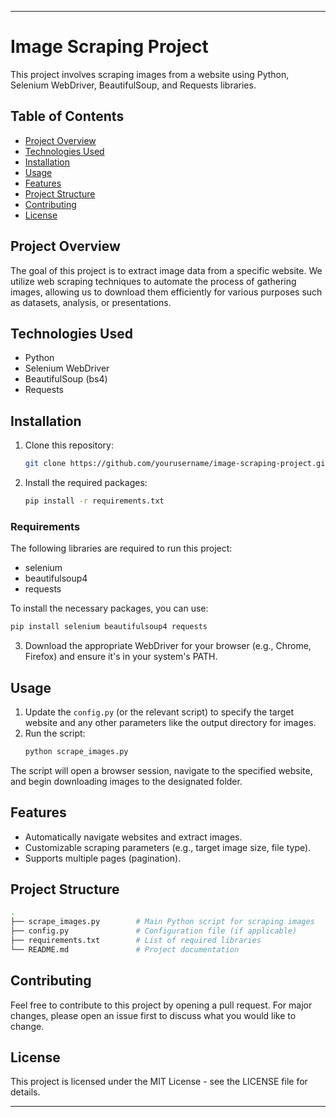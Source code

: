 

---

# Image Scraping Project

This project involves scraping images from a website using Python, Selenium WebDriver, BeautifulSoup, and Requests libraries.

## Table of Contents
- [Project Overview](#project-overview)
- [Technologies Used](#technologies-used)
- [Installation](#installation)
- [Usage](#usage)
- [Features](#features)
- [Project Structure](#project-structure)
- [Contributing](#contributing)
- [License](#license)

## Project Overview
The goal of this project is to extract image data from a specific website. We utilize web scraping techniques to automate the process of gathering images, allowing us to download them efficiently for various purposes such as datasets, analysis, or presentations.

## Technologies Used
- Python
- Selenium WebDriver
- BeautifulSoup (bs4)
- Requests

## Installation

1. Clone this repository:
   ```bash
   git clone https://github.com/yourusername/image-scraping-project.git
   ```
2. Install the required packages:
   ```bash
   pip install -r requirements.txt
   ```

### Requirements
The following libraries are required to run this project:
- selenium
- beautifulsoup4
- requests

To install the necessary packages, you can use:
```bash
pip install selenium beautifulsoup4 requests
```

3. Download the appropriate WebDriver for your browser (e.g., Chrome, Firefox) and ensure it's in your system's PATH.

## Usage

1. Update the `config.py` (or the relevant script) to specify the target website and any other parameters like the output directory for images.
2. Run the script:
   ```bash
   python scrape_images.py
   ```

The script will open a browser session, navigate to the specified website, and begin downloading images to the designated folder.

## Features
- Automatically navigate websites and extract images.
- Customizable scraping parameters (e.g., target image size, file type).
- Supports multiple pages (pagination).

## Project Structure

```bash
.
├── scrape_images.py        # Main Python script for scraping images
├── config.py               # Configuration file (if applicable)
├── requirements.txt        # List of required libraries
└── README.md               # Project documentation
```

## Contributing
Feel free to contribute to this project by opening a pull request. For major changes, please open an issue first to discuss what you would like to change.

## License
This project is licensed under the MIT License - see the LICENSE file for details.

---

